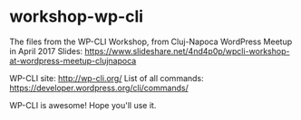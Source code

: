 # workshop-wp-cli
The files from the WP-CLI Workshop, from Cluj-Napoca WordPress Meetup in April 2017
Slides: https://www.slideshare.net/4nd4p0p/wpcli-workshop-at-wordpress-meetup-clujnapoca

WP-CLI site: http://wp-cli.org/
List of all commands: https://developer.wordpress.org/cli/commands/

WP-CLI is awesome!
Hope you'll use it.
